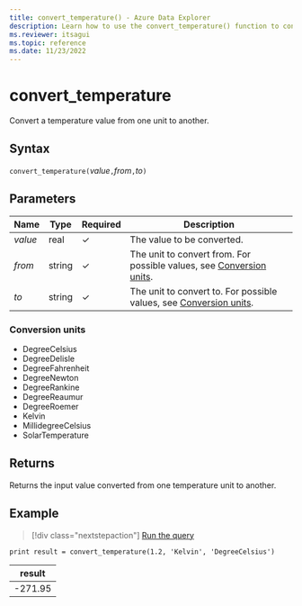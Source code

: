 ```yaml
---
title: convert_temperature() - Azure Data Explorer
description: Learn how to use the convert_temperature() function to convert a temperature input value from one unit to another.
ms.reviewer: itsagui
ms.topic: reference
ms.date: 11/23/2022
---
```

# convert_temperature

Convert a temperature value from one unit to another.

## Syntax

`convert_temperature(`*value*`,`*from*`,`*to*`)`

## Parameters

| Name | Type | Required | Description |
|--|--|--|--|
| *value* | real | &check; | The value to be converted. |
| *from* | string | &check; | The unit to convert from. For possible values, see [Conversion units](#conversion-units). |
| *to* | string | &check; | The unit to convert to. For possible values, see [Conversion units](#conversion-units). |

### Conversion units

* DegreeCelsius
* DegreeDelisle
* DegreeFahrenheit
* DegreeNewton
* DegreeRankine
* DegreeReaumur
* DegreeRoemer
* Kelvin
* MillidegreeCelsius
* SolarTemperature

## Returns

 Returns the input value converted from one temperature unit to another.

## Example

> [!div class="nextstepaction"]
> <a href="https://dataexplorer.azure.com/clusters/help/databases/Samples?query=H4sIAAAAAAAAAysoyswrUShKLS7NKVGwVUjOzytLLSqJL0nNLUgtSiwpLUrVMNQz0lFQ907NKcvMUweyXFLTi1JTnVNzijNLi9U1AVVJ6WxCAAAA" target="_blank">Run the query</a>

```kusto
print result = convert_temperature(1.2, 'Kelvin', 'DegreeCelsius')
```

|result|
|---|
|-271.95|
